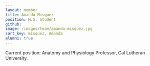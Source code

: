 ```yaml
---
layout: member
title: Amanda Misquez
position: M.S. Student
github: 
image: /images/team/amanda-misquez.jpg
sort_key: misquez, Amanda
alumni: true
---
```


Current position: Anatomy and Physiology Professor, Cal Lutheran University.
